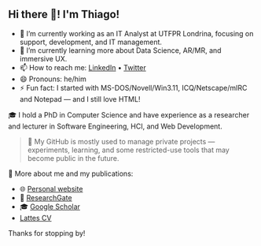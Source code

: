 ## Hi there 👋! I'm Thiago!

- 🔭 I’m currently working as an IT Analyst at UTFPR Londrina, focusing on support, development, and IT management.
- 🌱 I’m currently learning more about Data Science, AR/MR, and immersive UX.
- 📫 How to reach me: [LinkedIn](https://www.linkedin.com/in/thiagopcampos) • [Twitter](https://twitter.com/thiagotpc)
- 😄 Pronouns: he/him
- ⚡ Fun fact: I started with MS-DOS/Novell/Win3.11, ICQ/Netscape/mIRC and Notepad — and I still love HTML!

🎓 I hold a PhD in Computer Science and have experience as a researcher and lecturer in Software Engineering, HCI, and Web Development.

> 🚧 My GitHub is mostly used to manage private projects — experiments, learning, and some restricted-use tools that may become public in the future.

🔗 More about me and my publications:
- 🌐 [Personal website](https://thiagotpc.github.io/)
- 📖 [ResearchGate](https://www.researchgate.net/profile/Thiago-Campos-3)
- 🎓 [Google Scholar](https://scholar.google.com/citations?user=Iw61mssAAAAJ)
- [Lattes CV](http://lattes.cnpq.br/9534606475869644)

Thanks for stopping by!
